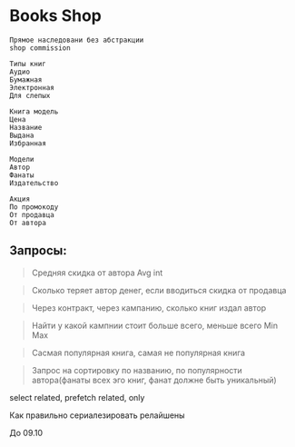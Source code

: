 # Books Shop
    Прямое наследовани без абстракции
    shop commission

    Типы книг
    Аудио
    Бумажная
    Электронная
    Для слепых

    Книга модель
    Цена
    Название
    Выдана
    Избранная

    Модели
    Автор
    Фанаты
    Издательство

    Акция
    По промокоду
    От продавца
    От автора

## Запросы:
>Средняя скидка от автора Avg int

>Сколько теряет автор денег, если вводиться скидка от продавца

>Через контракт, через кампанию, сколько книг издал автор

>Найти у какой кампнии стоит больше всего, меньше всего Min Max

>Сасмая популярная книга, самая не популярная книга

>Запрос на сортировку по названию, по популярности автора(фанаты всех эго книг, фанат должне быть уникальный)


select related, prefetch related, only

Как правильно сериалезировать релайшены

До 09.10